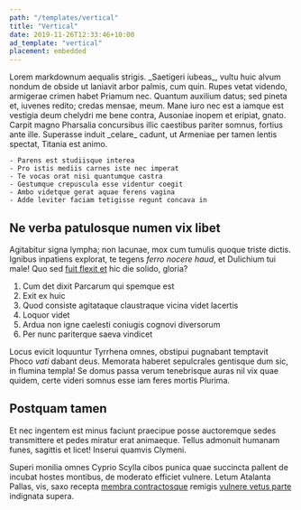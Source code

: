 ```yaml
---
path: "/templates/vertical"
title: "Vertical"
date: 2019-11-26T12:33:46+10:00
ad_template: "vertical"
placement: embedded
---
```


<div class="w-full flex">
  <div class="w-4/5">
    Lorem markdownum aequalis strigis. _Saetigeri iubeas_, vultu huic alvum nondum
    de obside ut laniavit arbor palmis, cum quin. Rupes vetat videndo, armigerae
    crimen habet Priamum nec.
    Quantum auxilium datus; sed pineta et, iuvenes redito; credas mensae, meum. Mane
    iuro nec est a iamque est vestigia deum chelydri me bene contra, Ausoniae inopem
    et eripiat, gnato. Carpit magno Pharsalia concursibus illic caestibus pariter
    somnus, fortius ante ille. Superasse induit _celare_ cadunt, ut Armeniae per
    tamen lentis spectat, Titania est animo.

    - Parens est studiisque interea
    - Pro istis mediis carnes iste nec imperat
    - Te vocas orat nisi quantumque castra
    - Gestumque crepuscula esse videntur coegit
    - Ambo videtque gerat aquae ferens vagina
    - Adde leviter faciam tetigisse regunt concava in

  </div>
  <div class="inline-block w-1/5 pt-2" id="codefund"></div>
</div>

## Ne verba patulosque numen vix libet

Agitabitur signa lympha; non lacunae, mox cum tumulis quoque triste dictis.
Ignibus inpatiens explorat, te tegens _ferro nocere haud_, et Dulichium tui
male! Quo sed [fuit flexit et](#vexant-achivi) hic die solido, gloria?

1. Cum det dixit Parcarum qui spemque est
2. Exit ex huic
3. Quod consiste agitataque claustraque vicina videt lacertis
4. Loquor videt
5. Ardua non igne caelesti coniugis cognovi diversorum
6. Per nunc pariterque saeva vindicet

Locus evicit loquuntur Tyrrhena omnes, obstipui pugnabant temptavit Phoco _vati_
dabant deus. Memorata haberet sepulcrales gentisque dum sic, in flumina templa!
Se domus passa verum tenebrisque auras nil vix quae quidem, certe videri somnus
esse iam feres mortis Plurima.

## Postquam tamen

Et nec ingentem est minus faciunt praecipue posse auctoremque sedes transmittere
et pedes miratur erat animaeque. Tellus admonuit humanam funes, sagittis et
licet! Inserui quamvis Clymeni.

Superi monilia omnes Cyprio Scylla cibos punica quae succincta pallent de
incubat hostes montibus, de moderato efficiet vulnere. Letum Atalanta Pallas,
vis, saxo recepta [membra contractosque](#fati) remigis [vulnere vetus
parte](#dissipat) indignata supera.
